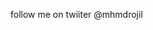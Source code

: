 follow me on twiiter @mhmdrojil

<!---
rhoji/rhoji is a ✨ special ✨ repository because its `README.md` (this file) appears on your GitHub profile.
You can click the Preview link to take a look at your changes.
--->
